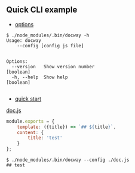 ## Quick CLI example

- [options](./test/sample/cli/options)



```
$ ./node_modules/.bin/docway -h 
Usage: docway
    --config [config js file]


Options:
  --version   Show version number                                      [boolean]
  -h, --help  Show help                                                [boolean]


```

- [quick start](./test/sample/cli/quickStart)

[doc.js](test/sample/cli/quickStart/doc.js)
```js
module.exports = {
    template: ({title}) => `## ${title}`,
    content: {
        title: 'test'
    }
};

```

```
$ ./node_modules/.bin/docway --config ./doc.js 
## test

```
